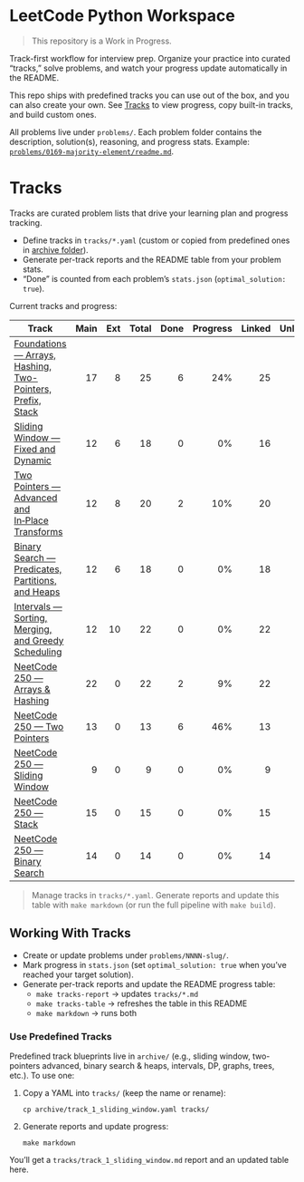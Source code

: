 # LeetCode Python Workspace

> This repository is a Work in Progress.

Track-first workflow for interview prep. Organize your practice into curated “tracks,” solve problems, and watch your progress update automatically in the README.

This repo ships with predefined tracks you can use out of the box, and you can also create your own. See [Tracks](#tracks) to view progress, copy built-in tracks, and build custom ones.

All problems live under `problems/`. Each problem folder contains the description, solution(s), reasoning, and progress stats. Example: [`problems/0169-majority-element/readme.md`](/problems/0169-majority-element/readme.md).

# Tracks

Tracks are curated problem lists that drive your learning plan and progress tracking.

- Define tracks in `tracks/*.yaml` (custom or copied from predefined ones in [archive folder](/archive/)).
- Generate per-track reports and the README table from your problem stats.
- “Done” is counted from each problem’s `stats.json` (`optimal_solution: true`).

Current tracks and progress:

<!-- BEGIN_TRACKS_TABLE -->
| Track | Main | Ext | Total | Done | Progress | Linked | Unlinked |
|---|---:|---:|---:|---:|---:|---:|---:|
| [Foundations — Arrays, Hashing, Two-Pointers, Prefix, Stack](tracks/track_0_foundations.md) | 17 | 8 | 25 | 6 | 24%                 | 25 | 0 |
| [Sliding Window — Fixed and Dynamic](tracks/track_1_sliding_window.md) | 12 | 6 | 18 | 0 | 0%                 | 16 | 2 |
| [Two Pointers — Advanced and In‑Place Transforms](tracks/track_2_two_pointers_advanced.md) | 12 | 8 | 20 | 2 | 10%                 | 20 | 0 |
| [Binary Search — Predicates, Partitions, and Heaps](tracks/track_3_binary_search_heaps.md) | 12 | 6 | 18 | 0 | 0%                 | 18 | 0 |
| [Intervals — Sorting, Merging, and Greedy Scheduling](tracks/track_4_intervals.md) | 12 | 10 | 22 | 0 | 0%                 | 22 | 0 |
| [NeetCode 250 — Arrays & Hashing](tracks/track_neetcode_0_arrays_hashing.md) | 22 | 0 | 22 | 2 | 9%                 | 22 | 0 |
| [NeetCode 250 — Two Pointers](tracks/track_neetcode_1_two_pointers.md) | 13 | 0 | 13 | 6 | 46%                 | 13 | 0 |
| [NeetCode 250 — Sliding Window](tracks/track_neetcode_2_sliding_window.md) | 9 | 0 | 9 | 0 | 0%                 | 9 | 0 |
| [NeetCode 250 — Stack](tracks/track_neetcode_3_stack.md) | 15 | 0 | 15 | 0 | 0%                 | 15 | 0 |
| [NeetCode 250 — Binary Search](tracks/track_neetcode_4_binary_search.md) | 14 | 0 | 14 | 0 | 0%                 | 14 | 0 |
<!-- END_TRACKS_TABLE -->

> Manage tracks in `tracks/*.yaml`. Generate reports and update this table with `make markdown` (or run the full pipeline with `make build`).

## Working With Tracks

- Create or update problems under `problems/NNNN-slug/`.
- Mark progress in `stats.json` (set `optimal_solution: true` when you’ve reached your target solution).
- Generate per-track reports and update the README progress table:
  - `make tracks-report` → updates `tracks/*.md`
  - `make tracks-table` → refreshes the table in this README
  - `make markdown` → runs both

### Use Predefined Tracks

Predefined track blueprints live in `archive/` (e.g., sliding window, two-pointers advanced, binary search & heaps, intervals, DP, graphs, trees, etc.). To use one:

1. Copy a YAML into `tracks/` (keep the name or rename):

   `cp archive/track_1_sliding_window.yaml tracks/`

1. Generate reports and update progress:

   `make markdown`

You’ll get a `tracks/track_1_sliding_window.md` report and an updated table here.
